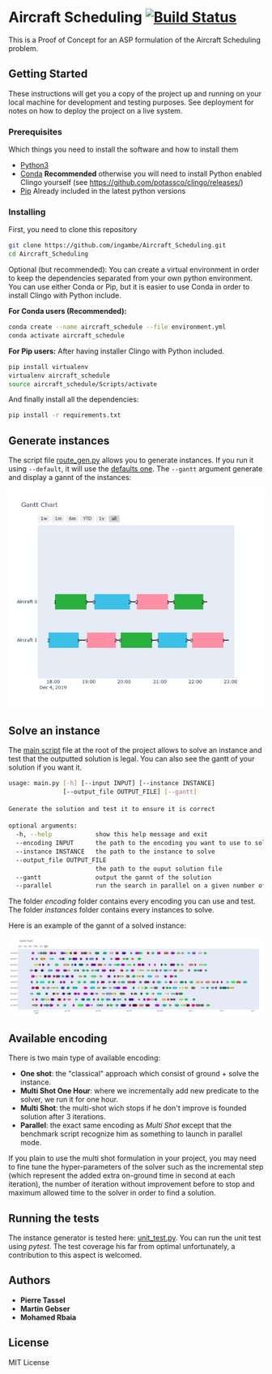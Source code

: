 # Aircraft Scheduling [![Build Status](https://travis-ci.com/ingambe/Aircraft_Scheduling.svg?branch=master)](https://travis-ci.com/ingambe/Aircraft_Scheduling)

This is a Proof of Concept for an ASP formulation of the Aircraft Scheduling problem.

## Getting Started

These instructions will get you a copy of the project up and running on
your local machine for development and testing purposes. See deployment
for notes on how to deploy the project on a live system.

### Prerequisites

Which things you need to install the software and how to install them


* [Python3](https://www.python.org/downloads/)
* [Conda](https://docs.conda.io/projects/conda/en/latest/user-guide/install/)          **Recommended** otherwise you will need to install Python enabled Clingo yourself (see https://github.com/potassco/clingo/releases/)
* [Pip](https://pip.pypa.io/en/stable/installing/)          Already included in the latest python versions

### Installing

First, you need to clone this repository

```bash
git clone https://github.com/ingambe/Aircraft_Scheduling.git
cd Aircraft_Scheduling
```

Optional (but recommended):
You can create a virtual environment in order to keep the dependencies separated from your own python environment.
You can use either Conda or Pip, but it is easier to use Conda in order to install Clingo with Python include.

**For Conda users (Recommended):**

```bash
conda create --name aircraft_schedule --file environment.yml
conda activate aircraft_schedule
```

**For Pip users:**
After having installer Clingo with Python included.

```bash
pip install virtualenv
virtualenv aircraft_schedule
source aircraft_schedule/Scripts/activate
```

And finally install all the dependencies:

```bash
pip install -r requirements.txt
```

## Generate instances

The script file [route_gen.py](https://github.com/ingambe/Aircraft_Scheduling/blob/master/instance_generator/route_gen.py) allows you to generate instances.
If you run it using `--default`, it will use the [defaults one](https://github.com/ingambe/Aircraft_Scheduling/blob/master/instance_generator/default_parameters.py).
The `--gantt` argument generate and display a gannt of the instances:
<p align="center"> 
<img src="gannt.png" alt="example of generated gannt">
</p>

## Solve an instance

The [main script](https://github.com/ingambe/Aircraft_Scheduling/blob/master/main.py) file at the root of the project allows to solve an instance and test that the outputted solution is legal.
You can also see the gantt of your solution if you want it.

```bash
usage: main.py [-h] [--input INPUT] [--instance INSTANCE]
               [--output_file OUTPUT_FILE] [--gantt]

Generate the solution and test it to ensure it is correct

optional arguments:
  -h, --help            show this help message and exit
  --encoding INPUT      the path to the encoding you want to use to solve the instance
  --instance INSTANCE   the path to the instance to solve 
  --output_file OUTPUT_FILE
                        the path to the ouput solution file
  --gantt               output the gannt of the solution
  --parallel            run the search in parallel on a given number of cores
```

The folder *encoding* folder contains every encoding you can use and test.
The folder *instances* folder contains every instances to solve.

Here is an example of the gannt of a solved instance:
<p align="center"> 
<img src="example_gannt_solved.png" alt="example of generated gannt of a big instance">
</p>

## Available encoding

There is two main type of available encoding:
- **One shot**: the "classical" approach which consist of ground + solve the instance.
- **Multi Shot One Hour**: where we incrementally add new predicate to the solver, we run it for one hour.
- **Multi Shot**: the multi-shot wich stops if he don't improve is founded solution after 3 iterations.
- **Parallel**: the exact same encoding as *Multi Shot* except that the benchmark script recognize him as something to launch in parallel mode.

If you plain to use the multi shot formulation in your project, you may need to fine tune the hyper-parameters of the solver such as the incremental step (which represent the added extra on-ground time in second at each iteration), the number of iteration without improvement before to stop and maximum allowed time to the solver in order to find a solution.

## Running the tests

The instance generator is tested here: [unit_test.py](https://github.com/ingambe/Aircraft_Scheduling/blob/master/instance_generator/test/unit_test.py).
You can run the unit test using *pytest*.
The test coverage his far from optimal unfortunately, a contribution to this aspect is welcomed.

## Authors

-  **Pierre Tassel**
-  **Martin Gebser**
-  **Mohamed Rbaia**

## License

MIT License
